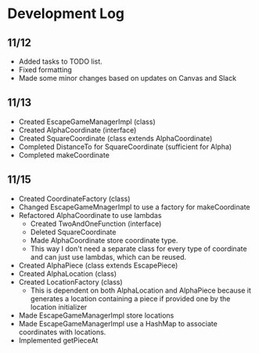 # Development Log

## 11/12

- Added tasks to TODO list.
- Fixed formatting
- Made some minor changes based on updates on Canvas and Slack

## 11/13

- Created EscapeGameManagerImpl (class)
- Created AlphaCoordinate (interface)
- Created SquareCoordinate (class extends AlphaCoordinate)
- Completed DistanceTo for SquareCoordinate (sufficient for Alpha)
- Completed makeCoordinate

## 11/15

- Created CoordinateFactory (class)
- Changed EscapeGameMnagerImpl to use a factory for makeCoordinate
- Refactored AlphaCoordinate to use lambdas
  - Created TwoAndOneFunction (interface)
  - Deleted SquareCoordinate
  - Made AlphaCoordinate store coordinate type.
  - This way I don't need a separate class for every type of coordinate and can just use lambdas, which can be reused.
- Created AlphaPiece (class extends EscapePiece)
- Created AlphaLocation (class)
- Created LocationFactory (class)
  - This is dependent on both AlphaLocation and AlphaPiece because it generates a location containing a piece if provided one by the location initializer
- Made EscapeGameManagerImpl store locations
- Made EscapeGameManagerImpl use a HashMap to associate coordinates with locations.
- Implemented getPieceAt
